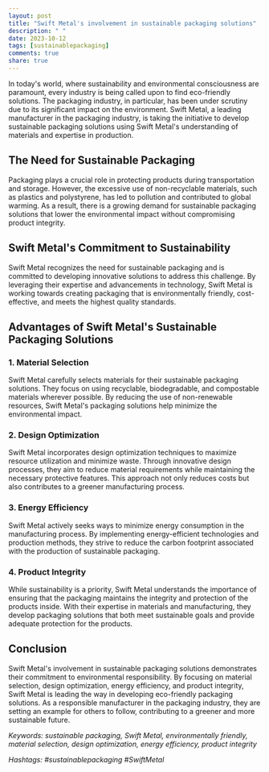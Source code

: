 ```yaml
---
layout: post
title: "Swift Metal's involvement in sustainable packaging solutions"
description: " "
date: 2023-10-12
tags: [sustainablepackaging]
comments: true
share: true
---
```


In today's world, where sustainability and environmental consciousness are paramount, every industry is being called upon to find eco-friendly solutions. The packaging industry, in particular, has been under scrutiny due to its significant impact on the environment. Swift Metal, a leading manufacturer in the packaging industry, is taking the initiative to develop sustainable packaging solutions using Swift Metal's understanding of materials and expertise in production.

## The Need for Sustainable Packaging

Packaging plays a crucial role in protecting products during transportation and storage. However, the excessive use of non-recyclable materials, such as plastics and polystyrene, has led to pollution and contributed to global warming. As a result, there is a growing demand for sustainable packaging solutions that lower the environmental impact without compromising product integrity.

## Swift Metal's Commitment to Sustainability

Swift Metal recognizes the need for sustainable packaging and is committed to developing innovative solutions to address this challenge. By leveraging their expertise and advancements in technology, Swift Metal is working towards creating packaging that is environmentally friendly, cost-effective, and meets the highest quality standards.

## Advantages of Swift Metal's Sustainable Packaging Solutions

### 1. Material Selection

Swift Metal carefully selects materials for their sustainable packaging solutions. They focus on using recyclable, biodegradable, and compostable materials wherever possible. By reducing the use of non-renewable resources, Swift Metal's packaging solutions help minimize the environmental impact.

### 2. Design Optimization

Swift Metal incorporates design optimization techniques to maximize resource utilization and minimize waste. Through innovative design processes, they aim to reduce material requirements while maintaining the necessary protective features. This approach not only reduces costs but also contributes to a greener manufacturing process.

### 3. Energy Efficiency

Swift Metal actively seeks ways to minimize energy consumption in the manufacturing process. By implementing energy-efficient technologies and production methods, they strive to reduce the carbon footprint associated with the production of sustainable packaging.

### 4. Product Integrity

While sustainability is a priority, Swift Metal understands the importance of ensuring that the packaging maintains the integrity and protection of the products inside. With their expertise in materials and manufacturing, they develop packaging solutions that both meet sustainable goals and provide adequate protection for the products.

## Conclusion

Swift Metal's involvement in sustainable packaging solutions demonstrates their commitment to environmental responsibility. By focusing on material selection, design optimization, energy efficiency, and product integrity, Swift Metal is leading the way in developing eco-friendly packaging solutions. As a responsible manufacturer in the packaging industry, they are setting an example for others to follow, contributing to a greener and more sustainable future.

*Keywords: sustainable packaging, Swift Metal, environmentally friendly, material selection, design optimization, energy efficiency, product integrity*

*Hashtags: #sustainablepackaging #SwiftMetal*